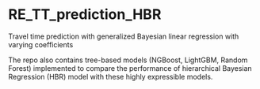 # RE_TT_prediction_HBR
Travel time prediction with generalized Bayesian linear regression with varying coefficients

The repo also contains tree-based models (NGBoost, LightGBM, Random Forest) implemented to compare the performance of hierarchical Bayesian Regression (HBR) model with these highly expressible models.
